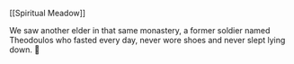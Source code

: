 [[Spiritual Meadow]]
 
We saw another elder in that same monastery, a former soldier named Theodoulos who fasted every day, never wore shoes and never slept lying down.  
